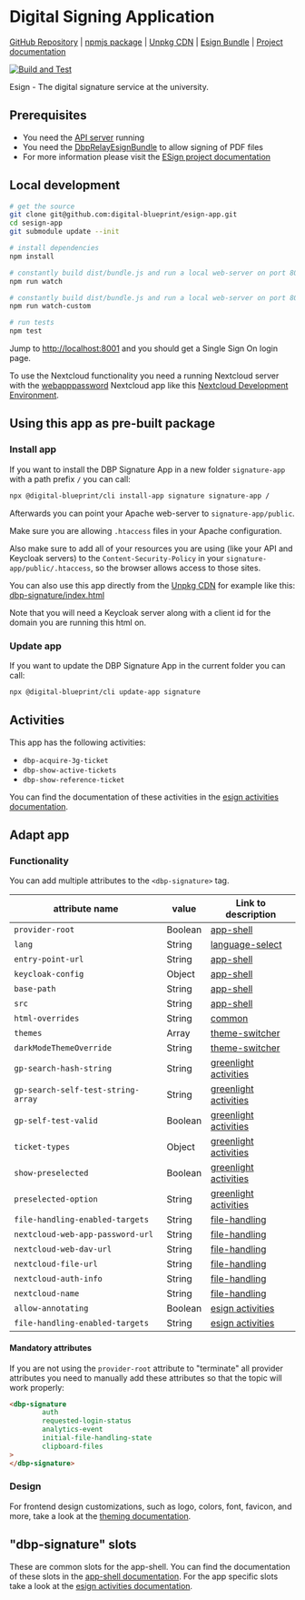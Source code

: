 # Digital Signing Application

[GitHub Repository](https://github.com/digital-blueprint/esign-app) |
[npmjs package](https://www.npmjs.com/package/@digital-blueprint/esign-app) |
[Unpkg CDN](https://unpkg.com/browse/@digital-blueprint/esign-app/) |
[Esign Bundle](https://gitlab.tugraz.at/dbp/esign/dbp-relay-esign-bundle) |
[Project documentation](https://dbp-demo.tugraz.at/site/software/esign.html)

[![Build and Test](https://github.com/digital-blueprint/esign-app/actions/workflows/build-test-publish.yml/badge.svg)](https://github.com/digital-blueprint/esign-app/actions/workflows/build-test-publish.yml)

Esign - The digital signature service at the university.

## Prerequisites

- You need the [API server](https://gitlab.tugraz.at/dbp/relay/dbp-relay-server-template) running
- You need the [DbpRelayEsignBundle](https://gitlab.tugraz.at/dbp/esign/dbp-relay-esign-bundle) to allow signing of PDF files
- For more information please visit the [ESign project documentation](https://dbp-demo.tugraz.at/site/software/esign.html)

## Local development

```bash
# get the source
git clone git@github.com:digital-blueprint/esign-app.git
cd sesign-app
git submodule update --init

# install dependencies
npm install

# constantly build dist/bundle.js and run a local web-server on port 8001 
npm run watch

# constantly build dist/bundle.js and run a local web-server on port 8001 using a custom assets directory assets_custom/
npm run watch-custom

# run tests
npm test
```

Jump to <http://localhost:8001> and you should get a Single Sign On login page.

To use the Nextcloud functionality you need a running Nextcloud server with the
[webapppassword](https://gitlab.tugraz.at/DBP/Middleware/Nextcloud/webapppassword) Nextcloud app like this
[Nextcloud Development Environment](https://gitlab.tugraz.at/DBP/Middleware/Nextcloud/webapppassword/-/tree/master/docker).

## Using this app as pre-built package

### Install app

If you want to install the DBP Signature App in a new folder `signature-app` with a path prefix `/` you can call:

```bash
npx @digital-blueprint/cli install-app signature signature-app /
```

Afterwards you can point your Apache web-server to `signature-app/public`.

Make sure you are allowing `.htaccess` files in your Apache configuration.

Also make sure to add all of your resources you are using (like your API and Keycloak servers) to the
`Content-Security-Policy` in your `signature-app/public/.htaccess`, so the browser allows access to those sites.

You can also use this app directly from the [Unpkg CDN](https://unpkg.com/browse/@digital-blueprint/esign-app/)
for example like this: [dbp-signature/index.html](https://github.com/digital-blueprint/esign-app/-/tree/master/examples/dbp-signature/index.html)

Note that you will need a Keycloak server along with a client id for the domain you are running this html on.

### Update app

If you want to update the DBP Signature App in the current folder you can call:

```bash
npx @digital-blueprint/cli update-app signature
```

## Activities

This app has the following activities:
- `dbp-acquire-3g-ticket`
- `dbp-show-active-tickets`
- `dbp-show-reference-ticket`

You can find the documentation of these activities in the [esign activities documentation](https://github.com/digital-blueprint/esign-app/-/tree/master/src).

## Adapt app

### Functionality

You can add multiple attributes to the `<dbp-signature>` tag.

| attribute name | value | Link to description |
|----------------|-------| ------------|
| `provider-root` | Boolean | [app-shell](https://gitlab.tugraz.at/dbp/web-components/toolkit/-/tree/master/packages/app-shell#attributes) |
| `lang`         | String | [language-select](https://gitlab.tugraz.at/dbp/web-components/toolkit/-/tree/master/packages/language-select#attributes) | 
| `entry-point-url` | String | [app-shell](https://gitlab.tugraz.at/dbp/web-components/toolkit/-/tree/master/packages/app-shell#attributes) |
| `keycloak-config` | Object | [app-shell](https://gitlab.tugraz.at/dbp/web-components/toolkit/-/tree/master/packages/app-shell#attributes) |
| `base-path` | String | [app-shell](https://gitlab.tugraz.at/dbp/web-components/toolkit/-/tree/master/packages/app-shell#attributes) |
| `src` | String | [app-shell](https://gitlab.tugraz.at/dbp/web-components/toolkit/-/tree/master/packages/app-shell#attributes) |
| `html-overrides` | String | [common](https://gitlab.tugraz.at/dbp/web-components/toolkit/-/tree/master/packages/common#overriding-slots-in-nested-web-components) |
| `themes` | Array | [theme-switcher](https://gitlab.tugraz.at/dbp/web-components/toolkit/-/tree/master/packages/theme-switcher#themes-attribute) |
| `darkModeThemeOverride` | String | [theme-switcher](https://gitlab.tugraz.at/dbp/web-components/toolkit/-/tree/master/packages/theme-switcher#themes-attribute) |
| `gp-search-hash-string` | String | [greenlight activities](https://gitlab.tugraz.at/dbp/greenlight/greenlight/-/tree/main/src) |
| `gp-search-self-test-string-array` | String | [greenlight activities](https://gitlab.tugraz.at/dbp/greenlight/greenlight/-/tree/main/src) |
| `gp-self-test-valid` | Boolean | [greenlight activities](https://gitlab.tugraz.at/dbp/greenlight/greenlight/-/tree/main/src) |
| `ticket-types` | Object | [greenlight activities](https://gitlab.tugraz.at/dbp/greenlight/greenlight/-/tree/main/src#shared-attributes) |
| `show-preselected` | Boolean | [greenlight activities](https://gitlab.tugraz.at/dbp/greenlight/greenlight/-/tree/main/src) |
| `preselected-option` | String | [greenlight activities](https://gitlab.tugraz.at/dbp/greenlight/greenlight/-/tree/main/src) |
| `file-handling-enabled-targets` | String | [file-handling](https://gitlab.tugraz.at/dbp/web-components/toolkit/-/tree/master/packages/file-handling#attributes) |
| `nextcloud-web-app-password-url` | String | [file-handling](https://gitlab.tugraz.at/dbp/web-components/toolkit/-/tree/master/packages/file-handling#attributes) |
| `nextcloud-web-dav-url` | String | [file-handling](https://gitlab.tugraz.at/dbp/web-components/toolkit/-/tree/master/packages/file-handling#attributes) |
| `nextcloud-file-url` | String | [file-handling](https://gitlab.tugraz.at/dbp/web-components/toolkit/-/tree/master/packages/file-handling#attributes) |
| `nextcloud-auth-info` | String | [file-handling](https://gitlab.tugraz.at/dbp/web-components/toolkit/-/tree/master/packages/file-handling#attributes) |
| `nextcloud-name` | String | [file-handling](https://gitlab.tugraz.at/dbp/web-components/toolkit/-/tree/master/packages/file-handling#attributes) |
| `allow-annotating` | Boolean | [esign activities](https://github.com/digital-blueprint/esign-app/-/tree/master/src) |
| `file-handling-enabled-targets` | String | [esign activities](https://github.com/digital-blueprint/esign-app/-/tree/master/src) |

#### Mandatory attributes

If you are not using the `provider-root` attribute to "terminate" all provider attributes
you need to manually add these attributes so that the topic will work properly:

```html
<dbp-signature
        auth
        requested-login-status
        analytics-event
        initial-file-handling-state
        clipboard-files
>
</dbp-signature>
```

### Design

For frontend design customizations, such as logo, colors, font, favicon, and more, take a look at the [theming documentation](https://dbp-demo.tugraz.at/dev-guide/frontend/theming/).

## "dbp-signature" slots

These are common slots for the app-shell. You can find the documentation of these slots in the [app-shell documentation](https://gitlab.tugraz.at/dbp/web-components/toolkit/-/tree/main/packages/app-shell).
For the app specific slots take a look at the [esign activities documentation](https://github.com/digital-blueprint/esign-app/tree/main/src).

